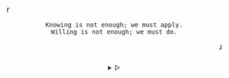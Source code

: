 <p align="left"><b><samp>「</samp></b></p>
  <p align="center">
    <samp>
      Knowing is not enough; we must apply.<br>
      Willing is not enough; we must do.<br>
    </samp>
  </p>
<p align="right"><b><samp>」</samp></b></p>

<br>

<details align="center">

<summary>
  &#9655;
</summary>
  
<h2></h2><br>
<p align="center">
  <samp>
    []
  </samp>
</p>


<p align="center">
  <samp>
    []
  </samp>
</p>
<h2></h2><br> 

</details>
